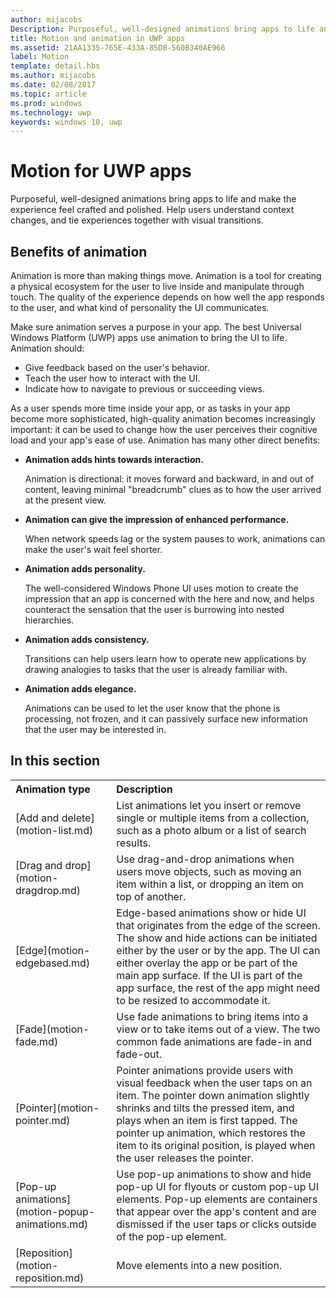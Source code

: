 ```yaml
---
author: mijacobs
Description: Purposeful, well-designed animations bring apps to life and make the experience feel crafted and polished. Help users understand context changes, and tie experiences together with visual transitions.
title: Motion and animation in UWP apps
ms.assetid: 21AA1335-765E-433A-85D8-560B340AE966
label: Motion
template: detail.hbs
ms.author: mijacobs
ms.date: 02/08/2017
ms.topic: article
ms.prod: windows
ms.technology: uwp
keywords: windows 10, uwp
---
```


# Motion for UWP apps

<link rel="stylesheet" href="https://az835927.vo.msecnd.net/sites/uwp/Resources/css/custom.css">

Purposeful, well-designed animations bring apps to life and make the experience feel crafted and polished. Help users understand context changes, and tie experiences together with visual transitions.

## Benefits of animation


Animation is more than making things move. Animation is a tool for creating a physical ecosystem for the user to live inside and manipulate through touch. The quality of the experience depends on how well the app responds to the user, and what kind of personality the UI communicates.

Make sure animation serves a purpose in your app. The best Universal Windows Platform (UWP) apps use animation to bring the UI to life. Animation should:

-   Give feedback based on the user's behavior.
-   Teach the user how to interact with the UI.
-   Indicate how to navigate to previous or succeeding views.

As a user spends more time inside your app, or as tasks in your app become more sophisticated, high-quality animation becomes increasingly important: it can be used to change how the user perceives their cognitive load and your app's ease of use. Animation has many other direct benefits:

-   **Animation adds hints towards interaction.**

    Animation is directional: it moves forward and backward, in and out of content, leaving minimal "breadcrumb" clues as to how the user arrived at the present view.

-   **Animation can give the impression of enhanced performance.**

    When network speeds lag or the system pauses to work, animations can make the user's wait feel shorter.

-   **Animation adds personality.**

    The well-considered Windows Phone UI uses motion to create the impression that an app is concerned with the here and now, and helps counteract the sensation that the user is burrowing into nested hierarchies.

-   **Animation adds consistency.**

    Transitions can help users learn how to operate new applications by drawing analogies to tasks that the user is already familiar with.

-   **Animation adds elegance.**

    Animations can be used to let the user know that the phone is processing, not frozen, and it can passively surface new information that the user may be interested in.

<h2>In this section</h2>

<table>
<tr>
<th align="left">Animation type</th>
<th align="left">Description</th>
</tr>
    <tr>
        <td>[Add and delete](motion-list.md)
        </td>
        <td>List animations let you insert or remove single or multiple items from a collection, such as a photo album or a list of search results.
        </td>
    </tr>
    <tr>
        <td>[Drag and drop](motion-dragdrop.md)
        </td>
        <td>Use drag-and-drop animations when users move objects, such as moving an item within a list, or dropping an item on top of another.
        </td>
    </tr>
    <tr>
        <td>[Edge](motion-edgebased.md)
        </td>
        <td>Edge-based animations show or hide UI that originates from the edge of the screen. The show and hide actions can be initiated either by the user or by the app. The UI can either overlay the app or be part of the main app surface. If the UI is part of the app surface, the rest of the app might need to be resized to accommodate it.
        </td>
    </tr>   
    <tr>
        <td>[Fade](motion-fade.md)
        </td>
        <td>Use fade animations to bring items into a view or to take items out of a view. The two common fade animations are fade-in and fade-out.
        </td>
    </tr>   
    <tr>
        <td>[Pointer](motion-pointer.md)
        </td>
        <td>Pointer animations provide users with visual feedback when the user taps on an item. The pointer down animation slightly shrinks and tilts the pressed item, and plays when an item is first tapped. The pointer up animation, which restores the item to its original position, is played when the user releases the pointer.
        </td>
    </tr>   
    <tr>
        <td>[Pop-up animations](motion-popup-animations.md)
        </td>
        <td>Use pop-up animations to show and hide pop-up UI for flyouts or custom pop-up UI elements. Pop-up elements are containers that appear over the app's content and are dismissed if the user taps or clicks outside of the pop-up element.
        </td>
    </tr>     
    <tr>
        <td>[Reposition](motion-reposition.md)
        </td>
        <td>Move elements into a new position.
        </td>
    </tr>
</table>

 

 

 
